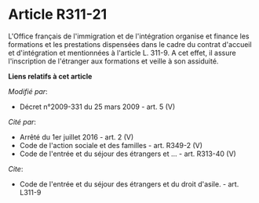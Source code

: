 # Article R311-21

L'Office français de l'immigration et de l'intégration organise et finance les formations et les prestations dispensées dans
le cadre du contrat d'accueil et d'intégration et mentionnées à l'article L. 311-9. A cet effet, il assure l'inscription de
l'étranger aux formations et veille à son assiduité.

**Liens relatifs à cet article**

_Modifié par_:

  - Décret n°2009-331 du 25 mars 2009 - art. 5 (V)

_Cité par_:

  - Arrêté du 1er juillet 2016 - art. 2 (V)
  - Code de l'action sociale et des familles - art. R349-2 (V)
  - Code de l'entrée et du séjour des étrangers et ... - art. R313-40 (V)

_Cite_:

  - Code de l'entrée et du séjour des étrangers et du droit d'asile. - art. L311-9
